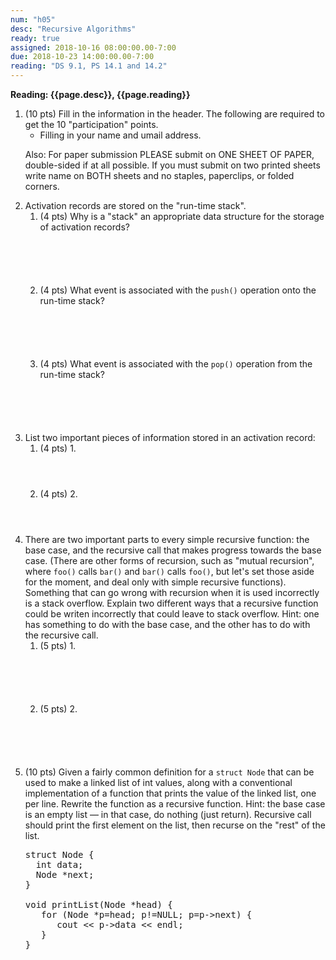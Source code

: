 ```yaml
---
num: "h05"
desc: "Recursive Algorithms"
ready: true
assigned: 2018-10-16 08:00:00.00-7:00
due: 2018-10-23 14:00:00.00-7:00
reading: "DS 9.1, PS 14.1 and 14.2"
---
```

<b>Reading: {{page.desc}}, {{page.reading}}</b>

<ol start="1">

<li>(10 pts) Fill in the information in the header. The following are required to get the 10 "participation" points.
    <ul>
    <li>Filling in your name and umail address.<br /></li>
    </ul>
    <p>Also: For paper submission PLEASE submit on ONE SHEET OF PAPER, double-sided if at all possible. If you must submit on two printed sheets write name on BOTH sheets and no staples, paperclips, or folded corners.<br />
    </p>
 </li>

 <li> Activation records are stored on the "run-time stack".
 	<ol>
 		<li style='margin-bottom:6em;'>(4 pts) Why is a "stack" an appropriate data structure for the storage of activation records?</li>
 		<li style='margin-bottom:6em;'>(4 pts) What event is associated with the <code>push()</code> operation onto the run-time stack?</li>
 		<li style='margin-bottom:6em;'>(4 pts) What event is associated with the <code>pop()</code> operation from the run-time stack?</li>
 	</ol>
 </li>

 <li> List two important pieces of information stored in an activation record:
 	<ol>
 		<li style='margin-bottom:4em;'>(4 pts) 1.</li>
 		<li style='margin-bottom:4em;'>(4 pts) 2.</li>
 	</ol>
</li>

<div class="pagebreak"></div>

<li> There are two important parts to every simple recursive function: the base case, and the recursive call that makes progress towards the base case. (There are other forms of recursion, such as "mutual recursion", where <code>foo()</code> calls <code>bar()</code> and <code>bar()</code> calls <code>foo()</code>, but let's set those aside for the moment, and deal only with simple recursive functions). Something that can go wrong with recursion when it is used incorrectly is a stack overflow. Explain two different ways that a recursive function could be writen incorrectly that could leave to stack overflow. Hint: one has something to do with the base case, and the other has to do with the recursive call.
	<ol>
		<li style='margin-bottom:6em;'>(5 pts) 1.</li>
		<li style='margin-bottom:6em;'>(5 pts) 2.</li>
	</ol>
</li>

<li> (10 pts) Given a fairly common definition for a <code>struct Node</code> that can be used to make a linked list of int values, along with a conventional implementation of a function that prints the value of the linked list, one per line. Rewrite the function as a recursive function. Hint: the base case is an empty list — in that case, do nothing (just return). Recursive call should print the first element on the list, then recurse on the "rest" of the list.
</li>

<pre>
struct Node {
  int data;
  Node *next;
}

void printList(Node *head) {
   for (Node *p=head; p!=NULL; p=p->next) {
      cout << p->data << endl;
   } 
}
</pre>





